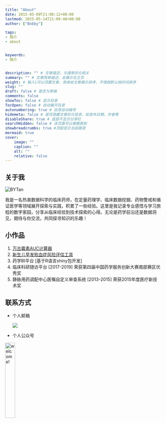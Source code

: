 ```yaml
---
title: "About"
date: 2015-05-09T21:08:12+08:00
lastmod: 2025-05-14T21:09:48+08:00
author: ["Bobby"]

tags:
- 简介
- about


keywords:
- 简介


description: "" # 文章描述，与搜索优化相关
summary: "" # 文章简单描述，会展示在主页
weight: # 输入1可以顶置文章，用来给文章展示排序，不填就默认按时间排序
slug: ""
draft: false # 是否为草稿
comments: false
showToc: false # 显示目录
TocOpen: false # 自动展开目录
autonumbering: true # 目录自动编号
hidemeta: false # 是否隐藏文章的元信息，如发布日期、作者等
disableShare: true # 底部不显示分享栏
searchHidden: false # 该页面可以被搜索到
showbreadcrumbs: true #顶部显示当前路径
mermaid: true
cover:
    image: ""
    caption: ""
    alt: ""
    relative: false
---
```


## 关于我

![BYTan](./images/logo.png)

我是一名热衷数据科学的临床药师，在定量药理学、临床数据挖掘、药物警戒和循证医学等领域展开探索与实践，积累了一些经验。这里是我记录专业感悟与学习旅程的数字家园，分享从临床经验到技术探索的心得。无论是药学前沿还是数据洞见，期待与你交流，共同探寻知识的乐趣！

## 小作品

1.  [万古霉素AUC计算器](https://30plans.shinyapps.io/apps/) 
2.  [新生儿早发败血症风险评估工具](https://30plans.shinyapps.io/apps/_w_8088acbb2dcc406da43479727ea2a3cd/#tab-4554-2)
3.  药学BI平台 [基于R语言shiny包开发]
4.  临床科研随访平台 [2017-2019] 荣获第四届中国药学服务创新大赛南部赛区优秀奖
5.  静脉用药调配中心医嘱自定义审查系统 [2013-2015]  荣获2015年度医疗新技术奖

## 联系方式

- 个人邮箱
  
  <a href="mailto:dr.tanboyu@gmail.com?subject=RE:Mail from BYTan blog" ><img src="/images/email.png" style="vertical-align: middle;" /></a>

- 个人公众号

<img src="/images/qrcode.jpg" width="25%" alt="welcome!" />
